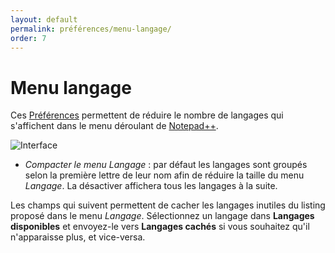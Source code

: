 ```yaml
---
layout: default
permalink: préférences/menu-langage/
order: 7
---
```

# Menu langage

Ces [Préférences](préférences.md) permettent de réduire le nombre de langages qui s'affichent dans le menu déroulant de [Notepad++](notepad++.md).

![Interface](/assets/img/preferences/07_language.png)

- *Compacter le menu Langage* : par défaut les langages sont groupés selon la première lettre de leur nom afin de réduire la taille du menu *Langage*. La désactiver affichera tous les langages à la suite.

Les champs qui suivent permettent de cacher les langages inutiles du listing proposé dans le menu *Langage*. Sélectionnez un langage dans **Langages disponibles** et envoyez-le vers **Langages cachés** si vous souhaitez qu'il n'apparaisse plus, et vice-versa.

